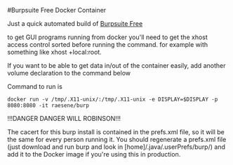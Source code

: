 #Burpsuite Free Docker Container

Just a quick automated build of [Burpsuite Free](https://portswigger.net)

to get GUI programs running from docker you'll need to get the xhost access control sorted before running the command.
for example with something like xhost +local:root.

If you want to be able to get data in/out of the container easily, add another volume declaration to the command below

Command to run is

```
docker run -v /tmp/.X11-unix/:/tmp/.X11-unix -e DISPLAY=$DISPLAY -p 8080:8080 -it raesene/burp
```


!!!DANGER DANGER WILL ROBINSON!!!

The cacert for this burp install is contained in the prefs.xml file, so it will be the same for every person running it.  You should regenerate a prefs.xml file (just download and run burp and look in [home]/.java/.userPrefs/burp/) and add it to the Docker image if you're using this in production.